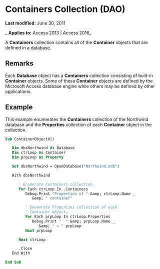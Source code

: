 
# Containers Collection (DAO)

 **Last modified:** June 30, 2011

 _ **Applies to:** Access 2013 | Access 2016_

A  **Containers** collection contains all of the **Container** objects that are defined in a database.


## Remarks

Each  **Database** object has a **Containers** collection consisting of built-in **Container** objects. Some of these **Container** objects are defined by the Microsoft Access database engine while others may be defined by other applications.


## Example

This example enumerates the  **Containers** collection of the Northwind database and the **Properties** collection of each **Container** object in the collection.


```vb
Sub ContainerObjectX()

   Dim dbsNorthwind As Database
   Dim ctrLoop As Container
   Dim prpLoop As Property

   Set dbsNorthwind = OpenDatabase("Northwind.mdb")

   With dbsNorthwind

      ' Enumerate Containers collection.
      For Each ctrLoop In .Containers
         Debug.Print "Properties of " &amp; ctrLoop.Name _
            &amp; " container"

         ' Enumerate Properties collection of each
         ' Container object.
         For Each prpLoop In ctrLoop.Properties
            Debug.Print "  " &amp; prpLoop.Name _
               &amp; " = " prpLoop
         Next prpLoop

      Next ctrLoop

      .Close
   End With

End Sub

```

